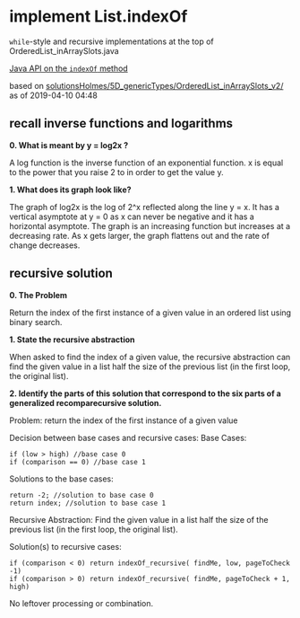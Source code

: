 # implement List.indexOf

`while`-style and recursive implementations at the top of
OrderedList_inArraySlots.java

[Java API on the `indexOf` method](https://docs.oracle.com/javase/10/docs/api/java/util/List.html#indexOf(java.lang.Object))

based on [solutionsHolmes/5D_genericTypes/OrderedList_inArraySlots_v2/](https://github.com/stuyvesant-cs/solutionsHolmes/tree/master/5D_genericTypes/OrderedList_inArraySlots_v2)
as of 2019-04-10 04:48

## recall inverse functions and logarithms

**0. What is meant by y = log2x ?**

  A log function is the inverse function of an exponential function. x is equal to the power that you raise 2 to in order to      get the value y.

**1. What does its graph look like?**
  
  The graph of log2x is the log of 2^x reflected along the line y = x. It has a vertical asymptote at y = 0 as x can never be negative and it has a horizontal asymptote. The graph is an increasing function but increases at a decreasing rate. As x gets larger, the graph flattens out and the rate of change decreases.

## recursive solution

**0. The Problem**

  Return the index of the first instance of a given value in an ordered list using binary search.
  
**1. State the recursive abstraction**

  When asked to find the index of a given value, the recursive abstraction can find the given value in a list half the size of the previous list (in the first loop, the original list).
  
**2. Identify the parts of this solution that correspond to the six parts of a generalized recomparecursive solution.**

  Problem: return the index of the first instance of a given value
  
  Decision between base cases and recursive cases:
    Base Cases: 
    
    if (low > high) //base case 0
    if (comparison == 0) //base case 1
    
  Solutions to the base cases: 
  
    return -2; //solution to base case 0
    return index; //solution to base case 1

    
  Recursive Abstraction: 
    Find the given value in a list half the size of the previous list (in the first loop, the original list).
    
  Solution(s) to recursive cases:
  
    if (comparison < 0) return indexOf_recursive( findMe, low, pageToCheck -1)
    if (comparison > 0) return indexOf_recursive( findMe, pageToCheck + 1, high)
    
   No leftover processing or combination.
    
  
  
